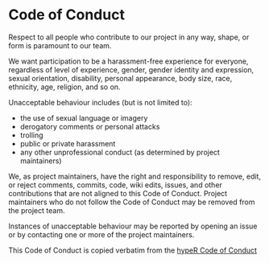 # Code of Conduct

Respect to all people who contribute to our project in any way, shape, or form is paramount to our team.

We want participation to be a harassment-free experience for everyone, regardless of level of experience, gender, gender identity and expression, sexual orientation, disability, personal appearance, body size, race, ethnicity, age, religion, and so on.

Unacceptable behaviour includes (but is not limited to):

- the use of sexual language or imagery
- derogatory comments or personal attacks
- trolling
- public or private harassment
- any other unprofessional conduct (as determined by project maintainers)

We, as project maintainers, have the right and responsibility to remove, edit, or reject comments, commits, code, wiki edits, issues, and other contributions that are not aligned to this Code of Conduct. Project maintainers who do not follow the Code of Conduct may be removed from the project team.

Instances of unacceptable behaviour may be reported by opening an issue or by contacting one or more of the project maintainers.

This Code of Conduct is copied verbatim from the [hypeR Code of Conduct](https://github.com/UBC-MDS/hypeR/blob/master/CONDUCT.md)

